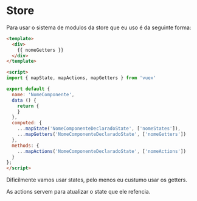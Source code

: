 # Store
Para usar o sistema de modulos da store que eu uso é da seguinte forma:

```html
<template>
  <div>
    {{ nomeGetters }}
  </div>
</template>

<script>
import { mapState, mapActions, mapGetters } from 'vuex'

export default {
  name: 'NomeComponente',
  data () {
    return {
    }
  },
  computed: {
    ...mapState('NomeComponenteDeclaradoState', ['nomeStates']),
    ...mapGetters('NomeComponenteDeclaradoState', ['nomeGetters'])
  },
  methods: {
    ...mapActions('NomeComponenteDeclaradoState', ['nomeActions'])
  }
};
</script>
```

Dificilmente vamos usar states, pelo menos eu custumo usar os getters.

As actions servem para atualizar o state que ele refencia.